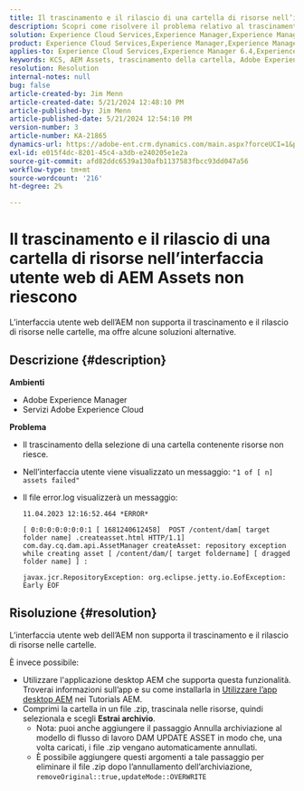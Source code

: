 ```yaml
---
title: Il trascinamento e il rilascio di una cartella di risorse nell’interfaccia utente web di AEM Assets non riescono
description: Scopri come risolvere il problema relativo al trascinamento della selezione di una cartella contenente risorse che non riesce in AEM.
solution: Experience Cloud Services,Experience Manager,Experience Manager as a Cloud Service
product: Experience Cloud Services,Experience Manager,Experience Manager as a Cloud Service
applies-to: Experience Cloud Services,Experience Manager 6.4,Experience Manager Assets,Experience Manager as a Cloud Service,Experience Manager 6.5
keywords: KCS, AEM Assets, trascinamento della cartella, Adobe Experience Manager, Risoluzione dei problemi
resolution: Resolution
internal-notes: null
bug: false
article-created-by: Jim Menn
article-created-date: 5/21/2024 12:48:10 PM
article-published-by: Jim Menn
article-published-date: 5/21/2024 12:54:10 PM
version-number: 3
article-number: KA-21865
dynamics-url: https://adobe-ent.crm.dynamics.com/main.aspx?forceUCI=1&pagetype=entityrecord&etn=knowledgearticle&id=6e91f85a-7017-ef11-9f8a-6045bd006268
exl-id: e015f4dc-8201-45c4-a3db-e240205e1e2a
source-git-commit: afd82ddc6539a130afb1137583fbcc93dd047a56
workflow-type: tm+mt
source-wordcount: '216'
ht-degree: 2%

---
```


# Il trascinamento e il rilascio di una cartella di risorse nell’interfaccia utente web di AEM Assets non riescono


L’interfaccia utente web dell’AEM non supporta il trascinamento e il rilascio di risorse nelle cartelle, ma offre alcune soluzioni alternative.

## Descrizione {#description}


<b>Ambienti</b>

- Adobe Experience Manager
- Servizi Adobe Experience Cloud


<b>Problema</b>

- Il trascinamento della selezione di una cartella contenente risorse non riesce.
- Nell’interfaccia utente viene visualizzato un messaggio: `"1 of [ n]  assets failed"`
- Il file error.log visualizzerà un messaggio:

  ```
  11.04.2023 12:16:52.464 *ERROR* 
  
  [ 0:0:0:0:0:0:0:1 [ 1681240612458]  POST /content/dam[ target folder name] .createasset.html HTTP/1.1]  com.day.cq.dam.api.AssetManager createAsset: repository exception while creating asset [ /content/dam/[ target foldername] [ dragged folder name] ] :
  
  javax.jcr.RepositoryException: org.eclipse.jetty.io.EofException: Early EOF
  ```



## Risoluzione {#resolution}


L’interfaccia utente web dell’AEM non supporta il trascinamento e il rilascio di risorse nelle cartelle.

È invece possibile:

- Utilizzare l&#39;applicazione desktop AEM che supporta questa funzionalità. Troverai informazioni sull’app e su come installarla in [Utilizzare l’app desktop AEM](https://experienceleague.adobe.com/en/docs/experience-manager-learn/assets/creative-workflows/aem-desktop-app) nei Tutorials AEM.
- Comprimi la cartella in un file .zip, trascinala nelle risorse, quindi selezionala e scegli <b>Estrai archivio</b>. 
   - Nota: puoi anche aggiungere il passaggio Annulla archiviazione al modello di flusso di lavoro DAM UPDATE ASSET in modo che, una volta caricati, i file .zip vengano automaticamente annullati.
   - È possibile aggiungere questi argomenti a tale passaggio per eliminare il file .zip dopo l’annullamento dell’archiviazione, `removeOriginal::true,updateMode::OVERWRITE`
